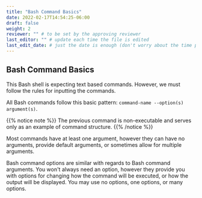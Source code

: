 ```yaml
---
title: "Bash Command Basics"
date: 2022-02-17T14:54:25-06:00
draft: false
weight: 2
reviewer: "" # to be set by the approving reviewer
last_editor: "" # update each time the file is edited
last_edit_date: # just the date is enough (don't worry about the time portion)
---
```


## Bash Command Basics

This Bash shell is expecting text based commands. However, we must follow the rules for inputting the commands.

All Bash commands follow this basic pattern: `command-name --option(s) argument(s)`.

{{% notice note %}}
The previous command is non-executable and serves  only as an example of command structure.
{{% /notice %}}

Most commands have at least one argument, however they can have no arguments, provide default arguments, or sometimes allow for multiple arguments.

Bash command options are similar with regards to Bash command arguments. You won't always need an option, however they provide you with options for changing how the command will be executed, or how the output will be displayed. You may use no options, one options, or many options.
